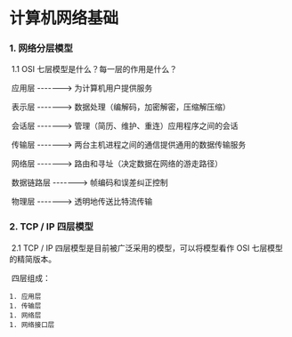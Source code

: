 # 计算机网络基础

### 1. 网络分层模型

​	1.1 OSI 七层模型是什么？每一层的作用是什么？

​	应用层 ------->  为计算机用户提供服务

​	表示层 ------->  数据处理（编解码，加密解密，压缩解压缩）

​	会话层 ------->  管理（简历、维护、重连）应用程序之间的会话

​	传输层 ------->  两台主机进程之间的通信提供通用的数据传输服务

​	网络层 ------->  路由和寻址（决定数据在网络的游走路径）

​	数据链路层 ------->  帧编码和误差纠正控制

​	物理层 ------->  透明地传送比特流传输

### 2. TCP / IP 四层模型

​	2.1 TCP / IP 四层模型是目前被广泛采用的模型，可以将模型看作 OSI 七层模型的精简版本。

​	四层组成：

	1. 应用层
	1. 传输层
	1. 网络层
	1. 网络接口层

